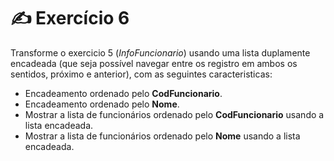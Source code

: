 # ✍️ Exercício 6
Transforme o exercicio 5 (*InfoFuncionario*) usando uma lista duplamente encadeada (que seja possível navegar entre os registro em ambos os sentidos, próximo e anterior), com as seguintes caracteristicas:

- Encadeamento ordenado pelo **CodFuncionario**.
- Encadeamento ordenado pelo **Nome**.
- Mostrar a lista de funcionários ordenado pelo **CodFuncionario** usando a lista encadeada.
- Mostrar a lista de funcionários ordenado pelo **Nome** usando a lista encadeada.



